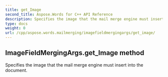 ```yaml
---
title: get_Image
second_title: Aspose.Words for C++ API Reference
description: Specifies the image that the mail merge engine must insert into the document. 
type: docs
weight: 0
url: /cpp/aspose.words.mailmerging/imagefieldmergingargs/get_image/
---
```

## ImageFieldMergingArgs.get_Image method


Specifies the image that the mail merge engine must insert into the document.

